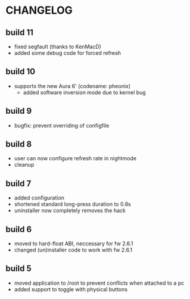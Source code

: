 CHANGELOG
=========

build 11
--------
+ fixed segfault (thanks to KenMacD)
+ added some debug code for forced refresh

build 10
--------
+ supports the new Aura 6' (codename: pheonix)
  + added software inversion mode due to kernel bug

build 9 
-------
+ bugfix: prevent overriding of configfile

build 8
-------
+ user can now configure refresh rate in nightmode
+ cleanup

build 7
-------
+ added configuration
+ shortened standard long-press duration to 0.8s
+ uninstaller now completely removes the hack

build 6
-------
+ moved to hard-float ABI, neccessary for fw 2.6.1
+ changed (un)installer code to work with fw 2.6.1

build 5
-------
+ moved application to /root to prevent conflicts when attached to a pc
+ added support to toggle with physical buttons
